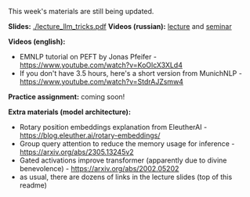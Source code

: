 This week's materials are still being updated.

__Slides:__ [./lecture_llm_tricks.pdf](./lecture_llm_tricks.pdf)
__Videos (russian):__ [lecture](https://disk.yandex.ru/i/vwudqAlP2gKO-Q) and [seminar](https://disk.yandex.ru/d/L1vjSeaqQfDugw)

__Videos (english):__
- EMNLP tutorial on PEFT by Jonas Pfeifer - https://www.youtube.com/watch?v=KoOlcX3XLd4
- If you don't have 3.5 hours, here's a short version from MunichNLP - https://www.youtube.com/watch?v=StdrAJZsmw4



__Practice assignment:__ coming soon!




__Extra materials (model architecture):__
- Rotary position embeddings explanation from EleutherAI - https://blog.eleuther.ai/rotary-embeddings/
- Group query attention to reduce the memory usage for inference - https://arxiv.org/abs/2305.13245v2
- Gated activations improve transformer (apparently due to divine benevolence) - https://arxiv.org/abs/2002.05202
- as usual, there are dozens of links in the lecture slides (top of this readme)
